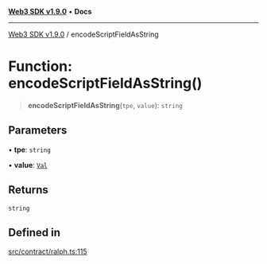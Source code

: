 [**Web3 SDK v1.9.0**](../README.md) • **Docs**

***

[Web3 SDK v1.9.0](../globals.md) / encodeScriptFieldAsString

# Function: encodeScriptFieldAsString()

> **encodeScriptFieldAsString**(`tpe`, `value`): `string`

## Parameters

• **tpe**: `string`

• **value**: [`Val`](../type-aliases/Val.md)

## Returns

`string`

## Defined in

[src/contract/ralph.ts:115](https://github.com/Mystic-Nayy/alephium-web3/blob/ee41f5e0e7d7fb0b155fe62f05b2ac03772895ca/packages/web3/src/contract/ralph.ts#L115)
